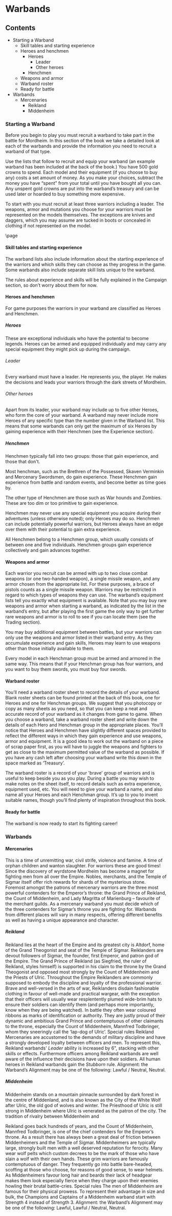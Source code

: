 # Warbands

## Contents
<!-- MarkdownTOC -->

- Starting a Warband
    - Skill tables and starting experience
    - Heroes and henchmen
        - Heroes
            - Leader
            - Other heroes
        - Henchmen
    - Weapons and armor
    - Warband roster
    - Ready for battle
- Warbands
    - Mercenaries
        - Reikland
        - Middenheim

<!-- /MarkdownTOC -->

### Starting a Warband

Before you begin to play you must recruit a warband to take part in the battle for Mordheim. In this section of the book we take a detailed look at each of the warbands and provide the information you need to recruit a warband of that type.

Use the lists that follow to recruit and equip your warband (an example warband has been included at the back of the book.) You have 500 gold crowns to spend. Each model and their equipment (if you choose to buy any) costs a set amount of money. As you make your choices, subtract the money you have “spent” from your total until you have bought all you can. Any unspent gold crowns are put into the warband’s treasury and can be used later or hoarded to buy something more expensive. 

To start with you must recruit at least three warriors including a leader. The weapons, armor and mutations you choose for your warriors must be represented on the models themselves. The exceptions are knives and daggers, which you may assume are tucked in boots or concealed in clothing if not represented on the model. 

\page

#### Skill tables and starting experience

The warband lists also include information about the starting experience of the warriors and which skills they can choose as they progress in the game. Some warbands also include separate skill lists unique to the warband. 

The rules about experience and skills will be fully explained in the Campaign section, so don’t worry about them for now.

#### Heroes and henchmen

For game purposes the warriors in your warband are
classified as Heroes and Henchmen.

##### Heroes

These are exceptional individuals who have the potential to
become legends. Heroes can be armed and equipped
individually and may carry any special equipment they might
pick up during the campaign.

###### Leader

Every warband must have a leader. He represents you, the
player. He makes the decisions and leads your warriors
through the dark streets of Mordheim.

###### Other heroes

Apart from its leader, your warband may include up to five
other Heroes, who form the core of your warband. A warband
may never include more Heroes of any specific type than the
number given in the Warband list. This means that some
warbands can only get the maximum of six Heroes by
gaining experience with their Henchmen (see the Experience
section).

##### Henchmen

Henchmen typically fall into two groups: those that gain experience, and those that don't. 

Most henchman, such as the Brethren of the Possessed, Skaven Verminkin and Mercenary Swordsmen, do gain experience. These Henchmen gain experience from battle and random events, and become better as time goes by.

The other type of Henchmen are those such as War hounds and Zombies. These are too dim or too primitive to gain experience.

Henchmen may never use any special equipment you acquire during their adventures (unless otherwise noted); only Heroes may do so. Henchmen can include potentially powerful warriors, but Heroes always have an edge over them with their potential to gain extra experience.

All Henchmen belong to a Henchmen group, which usually consists of between one and five individuals. Henchmen groups gain experience collectively and gain advances together.

#### Weapons and armor

Each warrior you recruit can be armed with up to two close combat weapons (or one two-handed weapon), a single missile weapon, and any armor chosen from the appropriate list. For these purposes, a brace of pistols counts as a single missile weapon. Warriors may be restricted in regard to which types of weapons they can use. The warband’s equipment lists tell you exactly what equipment is available. Note that you may buy rare weapons and armor when starting a warband, as indicated by the list in the warband’s entry, but after playing the first game the only way to get further rare weapons and armor is to roll to see if you can locate them (see the Trading section).

You may buy additional equipment between battles, but your warriors can only use the weapons and armor listed in their warband entry. As they accumulate experience and gain skills, Heroes may learn to use weapons other than those initially available to them.

Every model in each Henchman group must be armed and armored in the same way. This means that if your Henchman group has four warriors, and you want to buy them swords, you must buy four swords.

#### Warband roster

You’ll need a warband roster sheet to record the details of
your warband. Blank roster sheets can be found printed at the
back of this book, one for Heroes and one for Henchman
groups. We suggest that you photocopy or copy as many
sheets as you need, so that you can keep a neat and accurate
record of your warband as it changes from game to game.
When you choose a warband, take a warband roster sheet and
write down the details of each Hero and Henchman group in
the appropriate places. You’ll notice that Heroes and
Henchmen have slightly different spaces provided to reflect
the different ways in which they gain experience and use
weapons, armor and equipment.
It is a good idea to work out the warband on a piece of scrap
paper first, as you will have to juggle the weapons and
fighters to get as close to the maximum permitted value of the
warband as possible. If you have any cash left after choosing
your warband write this down in the space marked as
‘Treasury’. 

The warband roster is a record of your 'brave' group of
warriors and is useful to keep beside you as you play. During
a battle you may wish to make notes on the sheet itself, to
record details such as extra experience, equipment used, etc.
You will need to give your warband a name, and also name
all your Heroes and each Henchman group. It’s up to you to
invent suitable names, though you’ll find plenty of
inspiration throughout this book.


#### Ready for battle

The warband is now ready to start its fighting career!


### Warbands

#### Mercenaries

This is a time of unremitting war, civil strife, violence and
famine. A time of orphan children and wanton slaughter. For
warriors these are good times! Since the discovery of
wyrdstone Mordheim has become a magnet for fighting men
from all over the Empire. Nobles, merchants, and the Temple
of Sigmar itself offer rich rewards for shards of the
mysterious stone. Foremost amongst the patrons of
mercenary warriors are the three most powerful contenders
for the Emperor’s throne: the Grand Prince of Reikland, the
Count of Middenheim, and Lady Magritta of Marienburg –
favourite of the merchant guilds.
As a mercenary warband you must decide which of the three
contenders for Sigmar’s throne you are fighting for.
Warbands from different places will vary in many respects,
offering different benefits as well as having a unique
appearance and character.

##### Reikland

Reikland lies at the heart of the Empire and its greatest city is
Altdorf, home of the Grand Theogonist and seat of the
Temple of Sigmar. Reiklanders are devout followers of
Sigmar, the founder, first Emperor, and patron god of the
Empire. The Grand Prince of Reikland (as Siegfried, the ruler
of Reikland, styles himself) is supported in his claim to the
throne by the Grand Theogonist and opposed most strongly
by the Count of Middenheim and the Priests of Ulric.
Throughout the Empire Reiklanders are commonly supposed
to embody the discipline and loyalty of the professional
warrior. Brave and well-versed in the arts of war, Reiklanders
disdain fashionable clothing in favour of well-made and
practical wargear, with the exception that their officers will 
usually wear resplentently plumed wide-brim hats to ensure their
soldiers can identify them (and perhaps more importantly, know when they
are being watched). In battle they often wear coloured ribbons
as marks of identification or authority. They are justly proud
of their dynamic and ambitious Grand Prince and
contemptuous of other claimants to the throne, especially the
Count of Middenheim, Mannfred Todbringer, whom they
sneeringly call the ‘lap-dog of Ulric’.
Special rules
Reikland Mercenaries are accustomed to the demands of
military discipline and have a strongly developed loyalty
between officers and men. To represent this, Reikland warbands'
_Leader_ ability is increased by 6", stacking with other skills
or effects.
Furthermore officers among Reikland warbands are well aware of 
the influence their decisions have upon their soldiers. All
human heroes in Reikland warbands gain the _Stubborn_ rule.
Alignment: the Warband’s Alignment may be one of the
following: Lawful / Neutral, Neutral.

##### Middenheim

Middenheim stands on a mountain pinnacle surrounded by
dark forest in the centre of Middenland, and is also known as
the City of the White Wolf after Ulric, the old god of wolves
and winter. The Priesthood of Ulric is still strong in
Middenheim where Ulric is venerated as the patron of the
city. The tradition of rivalry between Middenheim and

Reikland goes back hundreds of years, and the Count of
Middenheim, Mannfred Todbringer, is one of the chief
contenders for the Emperor’s throne. As a result there has
always been a great deal of friction between Middenheimers
and the Temple of Sigmar.
Middenheimers are typically large, strongly built men with a
well deserved reputation for ferocity. Many wear wolf pelts
which custom decrees to be the mark of those who have slain
a wolf with their own hands. These grim warriors are
famously contemptuous of danger. They frequently go into
battle bare-headed, scoffing at those who choose, for reasons
of good sense, to wear helmets. As Middenheimers favour
long hair and beards their lack of headgear makes them look
especially fierce when they charge upon their enemies
howling their brutal battle-cries.
Special rules
The men of Middenheim are famous for their physical
prowess. To represent their advantage in size and bulk, the
Champions and Captains of a Middenheim warband start
with Strength 4 instead of Strength 3.
Alignment: the Warband’s Alignment may be one of the
following: Lawful, Lawful / Neutral, Neutral.




